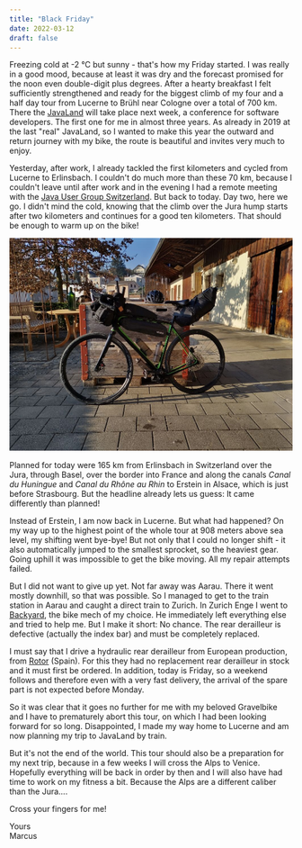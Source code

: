 ```yaml
---
title: "Black Friday"
date: 2022-03-12
draft: false
---
```


Freezing cold at -2 °C but sunny - that's how my Friday started. I was really in a good mood, because at least it was dry and the forecast promised for the noon even double-digit plus degrees. After a hearty breakfast I felt sufficiently strengthened and ready for the biggest climb of my four and a half day tour from Lucerne to Brühl near Cologne over a total of 700 km. There the [JavaLand](https://www.javaland.eu/de/home/) will take place next week, a conference for software developers. The first one for me in almost three years. As already in 2019 at the last "real" JavaLand, so I wanted to make this year the outward and return journey with my bike, the route is beautiful and invites very much to enjoy.

Yesterday, after work, I already tackled the first kilometers and cycled from Lucerne to Erlinsbach. I couldn't do much more than these 70 km, because I couldn't leave until after work and in the evening I had a remote meeting with the [Java User Group Switzerland](https://www.jug.ch/). But back to today. Day two, here we go. I didn't mind the cold, knowing that the climb over the Jura hump starts after two kilometers and continues for a good ten kilometers. That should be enough to warm up on the bike!

![My gravelbike - ready to go](/images/blog/2022-03-12_black-friday.jpg)

Planned for today were 165 km from Erlinsbach in Switzerland over the Jura, through Basel, over the border into France and along the canals *Canal du Huningue* and *Canal du Rhône au Rhin* to Erstein in Alsace, which is just before Strasbourg. But the headline already lets us guess: It came differently than planned!

Instead of Erstein, I am now back in Lucerne. But what had happened? On my way up to the highest point of the whole tour at 908 meters above sea level, my shifting went bye-bye! But not only that I could no longer shift - it also automatically jumped to the smallest sprocket, so the heaviest gear. Going uphill it was impossible to get the bike moving. All my repair attempts failed.

But I did not want to give up yet. Not far away was Aarau. There it went mostly downhill, so that was possible. So I managed to get to the train station in Aarau and caught a direct train to Zurich. In Zurich Enge I went to [Backyard](https://www.backyard.ch/), the bike mech of my choice. He immediately left everything else and tried to help me. But I make it short: No chance. The rear derailleur is defective (actually the index bar) and must be completely replaced.

I must say that I drive a hydraulic rear derailleur from European production, from [Rotor](https://rotorbike.com/) (Spain). For this they had no replacement rear derailleur in stock and it must first be ordered. In addition, today is Friday, so a weekend follows and therefore even with a very fast delivery, the arrival of the spare part is not expected before Monday.

So it was clear that it goes no further for me with my beloved Gravelbike and I have to prematurely abort this tour, on which I had been looking forward for so long. Disappointed, I made my way home to Lucerne and am now planning my trip to JavaLand by train.

But it's not the end of the world. This tour should also be a preparation for my next trip, because in a few weeks I will cross the Alps to Venice. Hopefully everything will be back in order by then and I will also have had time to work on my fitness a bit. Because the Alps are a different caliber than the Jura....

Cross your fingers for me!

Yours  
Marcus
